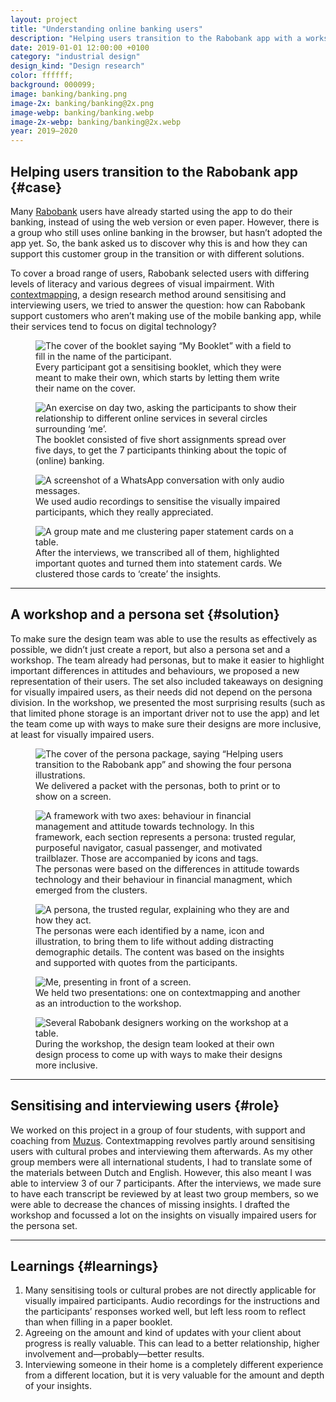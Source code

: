 ```yaml
---
layout: project
title: "Understanding online banking users"
description: "Helping users transition to the Rabobank app with a workshop and a persona set"
date: 2019-01-01 12:00:00 +0100
category: "industrial design"
design_kind: "Design research"
color: ffffff;
background: 000099;
image: banking/banking.png
image-2x: banking/banking@2x.png
image-webp: banking/banking.webp
image-2x-webp: banking/banking@2x.webp
year: 2019–2020
---
```




## Helping users transition to the Rabobank app {#case}

Many [Rabobank](https://www.rabobank.nl/particulieren/) users have already started using the app to do their banking, instead of using the web version or even paper. However, there is a group who still uses online banking in the browser, but hasn’t adopted the app yet. So, the bank asked us to discover why this is and how they can support this customer group in the transition or with different solutions.

To cover a broad range of users, Rabobank selected users with differing levels of literacy and various degrees of visual impairment. With [contextmapping](http://contextmapping.com/), a design research method around sensitising and interviewing users, we tried to answer the question: how can Rabobank support customers who aren’t making use of the mobile banking app, while their services tend to focus on digital technology?


<div class="project__picture-group">

  <figure class="project__picture">
    <picture>
      <source data-srcset="/static/img/banking/booklet-cover.webp 1x,
        /static/img/banking/booklet-cover@2x.webp 2x"
        type="image/webp" class="lazy">
      <img loading="lazy" class="project__image lazy" alt="The cover of the booklet saying “My Booklet” with a field to fill in the name of the participant."
        data-srcset="/static/img/banking/booklet-cover.png 1x,
          /static/img/banking/booklet-cover@2x.png 2x"
        src="/static/img/placeholder.jpg"
        data-src="/static/img/banking/booklet-cover.png">
    </picture>
    <figcaption class="project__caption">
      Every participant got a sensitising booklet, which they were meant to make their own, which starts by letting them write their name on the cover.
    </figcaption>
  </figure>

  <figure class="project__picture">
    <picture>
      <source data-srcset="/static/img/banking/booklet-page.webp 1x,
        /static/img/banking/booklet-page@2x.webp 2x"
        type="image/webp" class="lazy">
      <img loading="lazy" class="project__image lazy" alt="An exercise on day two, asking the participants to show their relationship to different online services in several circles surrounding ‘me’."
        data-srcset="/static/img/banking/booklet-page.png 1x,
          /static/img/banking/booklet-page@2x.png 2x"
        src="/static/img/placeholder.jpg"
        data-src="/static/img/banking/booklet-page.png">
    </picture>
    <figcaption class="project__caption">
      The booklet consisted of five short assignments spread over five days, to get the 7 participants thinking about the topic of (online) banking.
    </figcaption>
  </figure>

  <figure class="project__picture">
    <picture>
      <source data-srcset="/static/img/banking/audio.webp"
        type="image/webp" class="lazy">
      <img loading="lazy" class="project__image lazy" alt="A screenshot of a WhatsApp conversation with only audio messages."
        data-srcset="/static/img/banking/audio.jpg"
        src="/static/img/placeholder.jpg"
        data-src="/static/img/banking/audio.jpg">
    </picture>
    <figcaption class="project__caption">
      We used audio recordings to sensitise the visually impaired participants, which they really appreciated.
    </figcaption>
  </figure>

  <figure class="project__picture">
    <picture>
      <source data-srcset="/static/img/banking/clustering.webp 1x,
        /static/img/banking/clustering@2x.webp 2x"
        type="image/webp" class="lazy">
      <img loading="lazy" class="project__image lazy" alt="A group mate and me clustering paper statement cards on a table."
        data-srcset="/static/img/banking/clustering.jpg 1x,
          /static/img/banking/clustering@2x.jpg 2x"
        src="/static/img/placeholder.jpg"
        data-src="/static/img/banking/clustering.jpg">
    </picture>
    <figcaption class="project__caption">
      After the interviews, we transcribed all of them, highlighted important quotes and turned them into statement cards. We clustered those cards to ‘create’ the insights.
    </figcaption>
  </figure>

</div>

---

## A workshop and a persona set {#solution}

To make sure the design team was able to use the results as effectively as possible, we didn’t just create a report, but also a persona set and a workshop. The team already had personas, but to make it easier to highlight important differences in attitudes and behaviours, we proposed a new representation of their users. The set also included takeaways on designing for visually impaired users, as their needs did not depend on the persona division. In the workshop, we presented the most surprising results (such as that limited phone storage is an important driver not to use the app) and let the team come up with ways to make sure their designs are more inclusive, at least for visually impaired users.

<div class="project__picture-group">

  <figure class="project__picture">
    <picture>
      <source data-srcset="/static/img/banking/persona-cover.webp 1x,
        /static/img/banking/persona-cover@2x.webp 2x"
        type="image/webp" class="lazy">
      <img loading="lazy" class="project__image lazy" alt="The cover of the persona package, saying “Helping users transition to the Rabobank app” and showing the four persona illustrations."
        data-srcset="/static/img/banking/persona-cover.png 1x,
          /static/img/banking/persona-cover@2x.png 2x"
        src="/static/img/placeholder.jpg"
        data-src="/static/img/banking/persona-cover.png">
    </picture>
    <figcaption class="project__caption">
      We delivered a packet with the personas, both to print or to show on a screen.
    </figcaption>
  </figure>

  <figure class="project__picture">
    <picture>
      <source data-srcset="/static/img/banking/framework.webp 1x,
        /static/img/banking/framework@2x.webp 2x"
        type="image/webp" class="lazy">
      <img loading="lazy" class="project__image lazy" alt="A framework with two axes: behaviour in financial management and attitude towards technology. In this framework, each section represents a persona: trusted regular, purposeful navigator, casual passenger, and motivated trailblazer. Those are accompanied by icons and tags."
        data-srcset="/static/img/banking/framework.png 1x,
          /static/img/banking/framework@2x.png 2x"
        src="/static/img/placeholder.jpg"
        data-src="/static/img/banking/framework.png">
    </picture>
    <figcaption class="project__caption">
      The personas were based on the differences in attitude towards technology and their behaviour in financial managment, which emerged from the clusters.
    </figcaption>
  </figure>

  <figure class="project__picture">
    <picture>
      <source data-srcset="/static/img/banking/persona.webp 1x,
        /static/img/banking/persona@2x.webp 2x"
        type="image/webp" class="lazy">
      <img loading="lazy" class="project__image lazy" alt="A persona, the trusted regular, explaining who they are and how they act."
        data-srcset="/static/img/banking/persona.png 1x,
          /static/img/banking/persona@2x.png 2x"
        src="/static/img/placeholder.jpg"
        data-src="/static/img/banking/persona.png">
    </picture>
    <figcaption class="project__caption">
      The personas were each identified by a name, icon and illustration, to bring them to life without adding distracting demographic details. The content was based on the insights and supported with quotes from the participants.
    </figcaption>
  </figure>

  <figure class="project__picture">
    <picture>
      <source data-srcset="/static/img/banking/presentation.webp"
        type="image/webp" class="lazy">
      <img loading="lazy" class="project__image lazy" alt="Me, presenting in front of a screen."
        data-srcset="/static/img/banking/presentation.jpeg"
        src="/static/img/placeholder.jpg"
        data-src="/static/img/banking/presentation.jpeg">
    </picture>
    <figcaption class="project__caption">
      We held two presentations: one on contextmapping and another as an introduction to the workshop.
    </figcaption>
  </figure>

  <figure class="project__picture">
    <picture>
      <source data-srcset="/static/img/banking/workshop.webp 1x,
        /static/img/banking/workshop@2x.webp 2x"
        type="image/webp" class="lazy">
      <img loading="lazy" class="project__image lazy" alt="Several Rabobank designers working on the workshop at a table."
        data-srcset="/static/img/banking/workshop.jpg 1x,
          /static/img/banking/workshop@2x.jpg 2x"
        src="/static/img/placeholder.jpg"
        data-src="/static/img/banking/workshop.jpg">
    </picture>
    <figcaption class="project__caption">
      During the workshop, the design team looked at their own design process to come up with ways to make their designs more inclusive.
    </figcaption>
  </figure>

</div>


---

## Sensitising and interviewing users {#role}

We worked on this project in a group of four students, with support and coaching from [Muzus](https://muzus.nl/en/). Contextmapping revolves partly around sensitising users with cultural probes and interviewing them afterwards. As my other group members were all international students, I had to translate some of the materials between Dutch and English. However, this also meant I was able to interview 3 of our 7 participants. After the interviews, we made sure to have each transcript be reviewed by at least two group members, so we were able to decrease the chances of missing insights. I drafted the workshop and focussed a lot on the insights on visually impaired users for the persona set.

---

## Learnings {#learnings}

1. Many sensitising tools or cultural probes are not directly applicable for visually impaired participants. Audio recordings for the instructions and the participants’ responses worked well, but left less room to reflect than when filling in a paper booklet.
2. Agreeing on the amount and kind of updates with your client about progress is really valuable. This can lead to a better relationship, higher involvement and—probably—better results.
3. Interviewing someone in their home is a completely different experience from a different location, but it is very valuable for the amount and depth of your insights.
